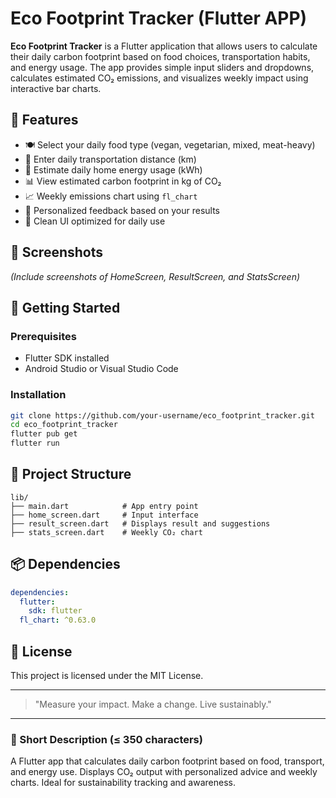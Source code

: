 # Eco Footprint Tracker (Flutter APP)

**Eco Footprint Tracker** is a Flutter application that allows users to calculate their daily carbon footprint based on food choices, transportation habits, and energy usage. 
The app provides simple input sliders and dropdowns, calculates estimated CO₂ emissions, and visualizes weekly impact using interactive bar charts.

## 🌱 Features

* 🍽️ Select your daily food type (vegan, vegetarian, mixed, meat-heavy)
* 🚗 Enter daily transportation distance (km)
* 🔌 Estimate daily home energy usage (kWh)
* 📊 View estimated carbon footprint in kg of CO₂
* 📈 Weekly emissions chart using `fl_chart`
* 🎯 Personalized feedback based on your results
* 🧪 Clean UI optimized for daily use

## 📸 Screenshots

*(Include screenshots of HomeScreen, ResultScreen, and StatsScreen)*

## 🚀 Getting Started

### Prerequisites

* Flutter SDK installed
* Android Studio or Visual Studio Code

### Installation

```bash
git clone https://github.com/your-username/eco_footprint_tracker.git
cd eco_footprint_tracker
flutter pub get
flutter run
```

## 📂 Project Structure

```
lib/
├── main.dart            # App entry point
├── home_screen.dart     # Input interface
├── result_screen.dart   # Displays result and suggestions
├── stats_screen.dart    # Weekly CO₂ chart
```

## 📦 Dependencies

```yaml
dependencies:
  flutter:
    sdk: flutter
  fl_chart: ^0.63.0
```

## 📄 License

This project is licensed under the MIT License.

---

> "Measure your impact. Make a change. Live sustainably."

---

### 📌 Short Description (≤ 350 characters)

A Flutter app that calculates daily carbon footprint based on food, transport, and energy use. Displays CO₂ output with personalized advice and weekly charts. Ideal for sustainability tracking and awareness.
